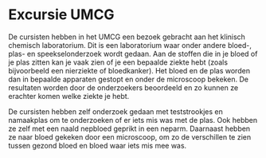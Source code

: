 # Excursie UMCG
De cursisten hebben in het UMCG een bezoek gebracht aan het klinisch chemisch laboratorium. Dit is een laboratorium waar onder andere bloed-, plas- en speekselonderzoek wordt gedaan. Aan de stoffen die in je bloed of je plas zitten kan je vaak zien of je een bepaalde ziekte hebt (zoals bijvoorbeeld een nierziekte of bloedkanker). Het bloed en de plas worden dan in bepaalde apparaten gestopt en onder de microscoop bekeken. De resultaten worden door de onderzoekers beoordeeld en zo kunnen ze erachter komen welke ziekte je hebt.

De cursisten hebben zelf onderzoek gedaan met teststrookjes en namaakplas om te onderzoeken of er iets mis was met de plas. Ook hebben ze zelf met een naald nepbloed geprikt in een neparm. Daarnaast hebben ze naar bloed gekeken door een microscoop, om zo de verschillen te zien tussen gezond bloed en bloed waar iets mis mee was.
